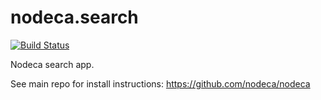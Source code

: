 nodeca.search
=============

[![Build Status](https://travis-ci.org/nodeca/nodeca.search.svg?branch=master)](http://travis-ci.org/nodeca/nodeca.search)

Nodeca search app.

See main repo for install instructions: https://github.com/nodeca/nodeca
